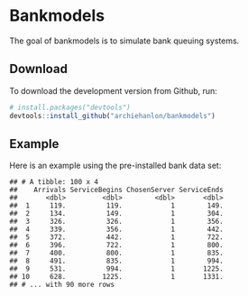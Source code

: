 
# Bankmodels

The goal of bankmodels is to simulate bank queuing systems.

## Download

To download the development version from Github, run:

``` r
# install.packages("devtools")
devtools::install_github("archiehanlon/bankmodels")
```

## Example

Here is an example using the pre-installed bank data set:

    ## # A tibble: 100 x 4
    ##    Arrivals ServiceBegins ChosenServer ServiceEnds
    ##       <dbl>         <dbl>        <dbl>       <dbl>
    ##  1     119.          119.            1        149.
    ##  2     134.          149.            1        304.
    ##  3     326.          326.            1        356.
    ##  4     339.          356.            1        442.
    ##  5     372.          442.            1        722.
    ##  6     396.          722.            1        800.
    ##  7     400.          800.            1        835.
    ##  8     491.          835.            1        994.
    ##  9     531.          994.            1       1225.
    ## 10     628.         1225.            1       1331.
    ## # ... with 90 more rows
